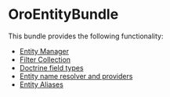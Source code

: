 OroEntityBundle
===============

This bundle provides the following functionality:

- [Entity Manager](/Resources/doc/entity_manager.md)
- [Filter Collection](/Resources/doc/filter_collection.md)
- [Doctrine field types](/Resources/doc/doctrine_field_types.md)
- [Entity name resolver and providers](/Resources/doc/entity_names.md)
- [Entity Aliases](/Resources/doc/entity_aliases.md)
